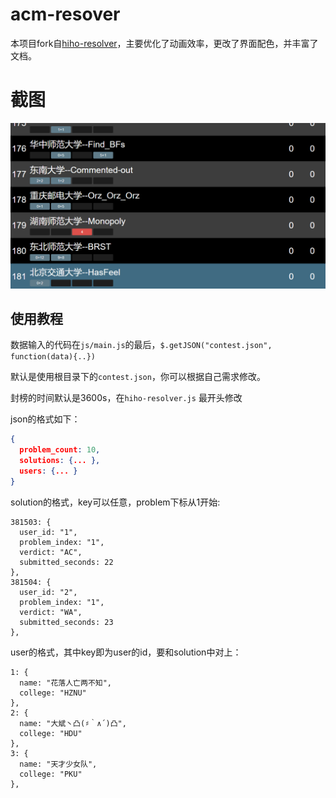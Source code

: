 acm-resover
==================
本项目fork自[hiho-resolver](https://github.com/hiho-coder/hiho-resolver)，主要优化了动画效率，更改了界面配色，并丰富了文档。

# 截图

![screenshot](screenshots/shot1.gif)

使用教程
------------------------

数据输入的代码在`js/main.js`的最后，`$.getJSON("contest.json", function(data){..})`

默认是使用根目录下的`contest.json`，你可以根据自己需求修改。

封榜的时间默认是3600s，在`hiho-resolver.js` 最开头修改

json的格式如下：

```json
{
  problem_count: 10,
  solutions: {... },
  users: {... }
}
```

solution的格式，key可以任意，problem下标从1开始:

```
381503: {
  user_id: "1",
  problem_index: "1",
  verdict: "AC",
  submitted_seconds: 22
},
381504: {
  user_id: "2",
  problem_index: "1",
  verdict: "WA",
  submitted_seconds: 23
},
```

user的格式，其中key即为user的id，要和solution中对上：

```
1: {
  name: "花落人亡两不知",
  college: "HZNU"
},
2: {
  name: "大斌丶凸(♯｀∧´)凸",
  college: "HDU"
},
3: {
  name: "天才少女队",
  college: "PKU"
},
```


